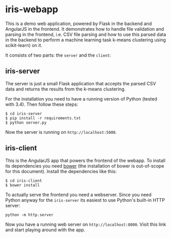 # iris-webapp

This is a demo web application, powered by Flask in the backend and AngularJS in the frontend. It demonstrates how to handle file validation and parsing in the frontend, i.e. CSV file parsing and how to use this parsed data in the backend to perform a machine learning task k-means clustering using scikit-learn) on it.

It consists of two parts: the `server` and the `client`:

## iris-server

The server is just a small Flask application that accepts the parsed CSV data and returns the results from the k-means clustering.

For the installation you need to have a running version of Python (tested with 3.4). Then follow these steps:

```
$ cd iris-server
$ pip install -r requirements.txt
$ python server.py
```

Now the server is running on `http://localhost:5000`.

## iris-client

This is the AngularJS app that powers the frontend of the webapp. To install its dependencies you need [bower](http://bower.io/) (the installation of bower is out-of-scope for this document). Install the dependencies like this:

```
$ cd iris-client
$ bower install
```

To actually serve the frontend you need a webserver. Since you need Python anyway for the `iris-server` its easiest to use Python's built-in HTTP server:

```
python -m http.server
```

Now you have a running web server on `http://localhost:8000`. Visit this link and start playing around with the app.
